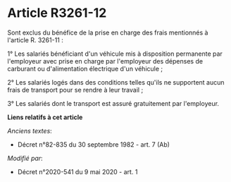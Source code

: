 # Article R3261-12

Sont exclus du bénéfice de la prise en charge des frais mentionnés à l'article R. 3261-11 :

1° Les salariés bénéficiant d'un véhicule mis à disposition permanente par l'employeur avec prise en charge par l'employeur
des dépenses de carburant ou d'alimentation électrique d'un véhicule ;

2° Les salariés logés dans des conditions telles qu'ils ne supportent aucun frais de transport pour se rendre à leur
travail ;

3° Les salariés dont le transport est assuré gratuitement par l'employeur.

**Liens relatifs à cet article**

_Anciens textes_:

  - Décret n°82-835 du 30 septembre 1982 - art. 7 (Ab)

_Modifié par_:

  - Décret n°2020-541 du 9 mai 2020 - art. 1
